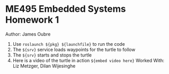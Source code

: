 # ME495 Embedded Systems Homework 1
Author: James Oubre
1. Use `roslaunch ${pkg} ${launchfile}` to run the code
2. The `${srv}` service loads waypoints for the turtle to follow
3. The `${srv}` starts and stops the turtle
4. Here is a video of the turtle in action
   `${embed video here}`
Worked With: Liz Metzger, Dilan Wijesinghe